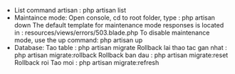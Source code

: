- List command artisan : php artisan list
- Maintaince mode: Open console, cd to root folder, type : php artisan down
The default template for maintenance mode responses is located in :  resources/views/errors/503.blade.php
To disable maintenance mode, use the up command: php artisan up
- Database:
Tao table : php artisan migrate
Rollback lai thao tac gan nhat : php artisan migrate:rollback
Rollback ban dau : php artisan migrate:reset
Rollback roi Tao moi : php artisan migrate:refresh
